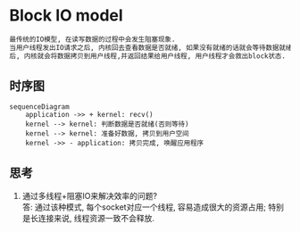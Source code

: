 # Block IO model

```txt
最传统的IO模型, 在读写数据的过程中会发生阻塞现象.
当用户线程发出IO请求之后, 内核回去查看数据是否就绪, 如果没有就绪的话就会等待数据就绪, 而用户线程就会处于阻塞状态, 用户线程交出CPU. 当数据就绪之
后, 内核就会将数据拷贝到用户线程,并返回结果给用户线程, 用户线程才会救出block状态.
```

## 时序图

```mermaid
sequenceDiagram
    application ->> + kernel: recv()
    kernel --> kernel: 判断数据是否就绪(否则等待)
    kernel --> kernel: 准备好数据, 拷贝到用户空间
    kernel ->> - application: 拷贝完成, 唤醒应用程序
```

## 思考
1.  通过多线程+阻塞IO来解决效率的问题?  
答: 通过该种模式, 每个socket对应一个线程, 容易造成很大的资源占用; 特别是长连接来说, 线程资源一致不会释放. 